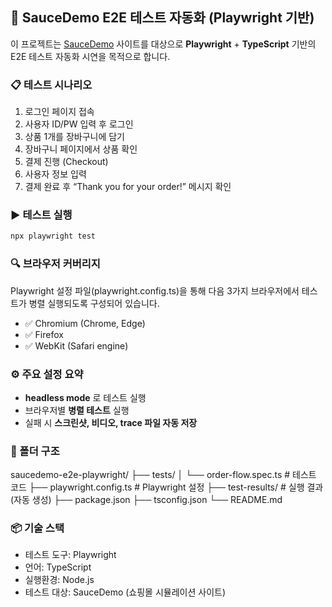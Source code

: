 ## 🧪 SauceDemo E2E 테스트 자동화 (Playwright 기반)

이 프로젝트는 [SauceDemo](https://www.saucedemo.com/) 사이트를 대상으로 **Playwright** + **TypeScript** 기반의 E2E 테스트 자동화 시연을 목적으로 합니다.

### 📋 테스트 시나리오

1. 로그인 페이지 접속
2. 사용자 ID/PW 입력 후 로그인
3. 상품 1개를 장바구니에 담기
4. 장바구니 페이지에서 상품 확인
5. 결제 진행 (Checkout)
6. 사용자 정보 입력
7. 결제 완료 후 “Thank you for your order!” 메시지 확인

### ▶️ 테스트 실행

```bash
npx playwright test
```

### 🔍 브라우저 커버리지

Playwright 설정 파일(playwright.config.ts)을 통해
다음 3가지 브라우저에서 테스트가 병렬 실행되도록 구성되어 있습니다.

- ✅ Chromium (Chrome, Edge)
- ✅ Firefox
- ✅ WebKit (Safari engine)

### ⚙️ 주요 설정 요약

- **headless mode** 로 테스트 실행
- 브라우저별 **병렬 테스트** 실행
- 실패 시 **스크린샷, 비디오, trace 파일 자동 저장**

### 📁 폴더 구조

saucedemo-e2e-playwright/
├── tests/
│   └── order-flow.spec.ts        # 테스트 코드
├── playwright.config.ts          # Playwright 설정
├── test-results/                 # 실행 결과 (자동 생성)
├── package.json
├── tsconfig.json
└── README.md

### 📦 기술 스택 

- 테스트 도구: Playwright
- 언어: TypeScript
- 실행환경: Node.js
- 테스트 대상: SauceDemo (쇼핑몰 시뮬레이션 사이트)